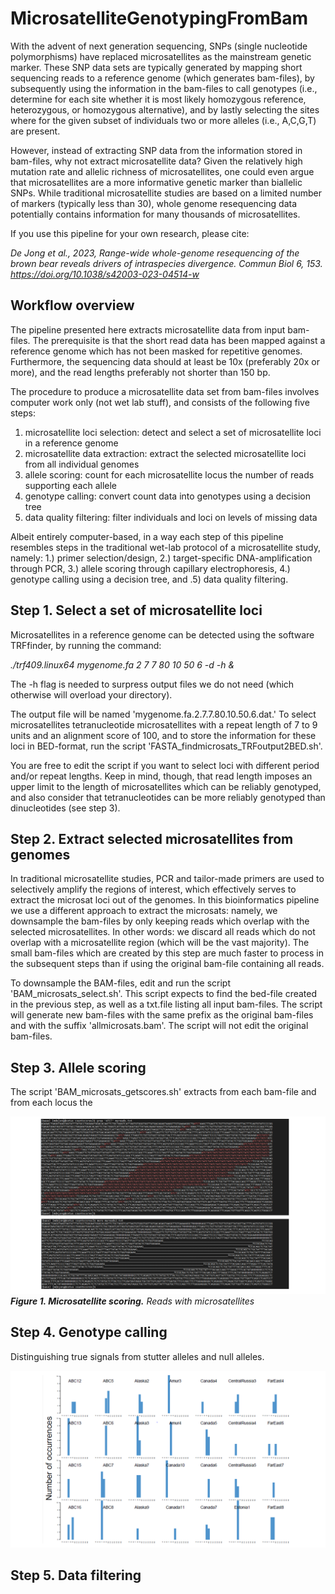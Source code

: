 # MicrosatelliteGenotypingFromBam

With the advent of next generation sequencing, SNPs (single nucleotide polymorphisms) have replaced microsatellites as the mainstream genetic marker. These SNP data sets are typically generated by mapping short sequencing reads to a reference genome (which generates bam-files), by subsequently using the information in the bam-files to call genotypes (i.e., determine for each site whether it is most likely homozygous reference, heterozygous, or homozygous alternative), and by lastly selecting the sites where for the given subset of individuals two or more alleles (i.e., A,C,G,T) are present. 

However, instead of extracting SNP data from the information stored in bam-files, why not extract microsatellite data? Given the relatively high mutation rate and allelic richness of microsatellites, one could even argue that microsatellites are a more informative genetic marker than biallelic SNPs. While traditional microsatellite studies are based on a limited number of markers (typically less than 30), whole genome resequencing data potentially contains information for many thousands of microsatellites.   

If you use this pipeline for your own research, please cite:

*De Jong et al., 2023, Range-wide whole-genome resequencing of the brown bear reveals drivers of intraspecies divergence. Commun Biol 6, 153. https://doi.org/10.1038/s42003-023-04514-w*

## Workflow overview

The pipeline presented here extracts microsatellite data from input bam-files. The prerequisite is that the short read data has been mapped against a reference genome which has not been masked for repetitive genomes. Furthermore, the sequencing data should at least be 10x (preferably 20x or more), and the read lengths preferably not shorter than 150 bp.

The procedure to produce a microsatellite data set from bam-files involves computer work only (not wet lab stuff), and consists of the following five steps:

1. microsatellite loci selection: detect and select a set of microsatellite loci in a reference genome
2. microsatellite data extraction: extract the selected microsatellite loci from all individual genomes
3. allele scoring: count for each microsatellite locus the number of reads supporting each allele  
4. genotype calling: convert count data into genotypes using a decision tree
5. data quality filtering: filter individuals and loci on levels of missing data  

Albeit entirely computer-based, in a way each step of this pipeline resembles steps in the traditional wet-lab protocol of a microsatellite study, namely: 1.) primer selection/design, 2.) target-specific DNA-amplification through PCR, 3.) allele scoring through capillary electrophoresis, 4.) genotype calling using a decision tree, and .5) data quality filtering.     

## Step 1. Select a set of microsatellite loci

Microsatellites in a reference genome can be detected using the software TRFfinder, by running the command:

*./trf409.linux64 mygenome.fa 2 7 7 80 10 50 6 -d -h &*

The -h flag is needed to surpress output files we do not need (which otherwise will overload your directory).

The output file will be named 'mygenome.fa.2.7.7.80.10.50.6.dat.' To select microsatellites tetranucleotide microsatellites with a repeat length of 7 to 9 units and an alignment score of 100, and to store the information for these loci in BED-format, run the script 'FASTA_findmicrosats_TRFoutput2BED.sh'. 

You are free to edit the script if you want to select loci with different period and/or repeat lengths. Keep in mind, though, that read length imposes an upper limit to the length of microsatellites which can be reliably genotyped, and also consider that tetranucleotides can be more reliably genotyped than dinucleotides (see step 3).

## Step 2. Extract selected microsatellites from genomes 

In traditional microsatellite studies, PCR and tailor-made primers are used to selectively amplify the regions of interest, which effectively serves to extract the microsat loci out of the genomes. In this bioinformatics pipeline we use a different approach to extract the microsats: namely, we downsample the bam-files by only keeping reads which overlap with the selected microsatellites. In other words: we discard all reads which do not overlap with a microsatellite region (which will be the vast majority). The small bam-files which are created by this step are much faster to process in the subsequent steps than if using the original bam-file containing all reads.

To downsample the BAM-files, edit and run the script 'BAM_microsats_select.sh'. This script expects to find the bed-file created in the previous step, as well as a txt.file listing all input bam-files.
The script will generate new bam-files with the same prefix as the original bam-files and with the suffix 'allmicrosats.bam'. The script will not edit the original bam-files.

## Step 3. Allele scoring

The script 'BAM_microsats_getscores.sh' extracts from each bam-file and from each locus the 

![alt text](https://github.com/mennodejong1986/MicrosatelliteGenotypingFromBam/blob/main/Microsatellite_genotyping_step3.png)
***Figure 1. Microsatellite scoring.*** *Reads with microsatellites*

## Step 4. Genotype calling

Distinguishing true signals from stutter alleles and null alleles.

![alt text](https://github.com/mennodejong1986/MicrosatelliteGenotypingFromBam/blob/main/Microsatellite_genotyping_step4.png)

## Step 5. Data filtering





